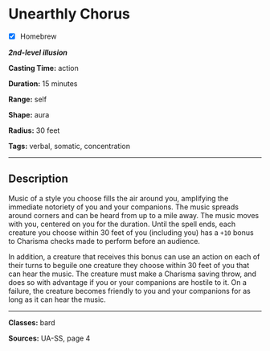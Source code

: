 # Unearthly Chorus

- [x] Homebrew

***2nd-level illusion***

**Casting Time:** action

**Duration:** 15 minutes

**Range:** self

**Shape:** aura

**Radius:** 30 feet

**Tags:** verbal, somatic, concentration

---

## Description
Music of a style you choose fills the air around you, amplifying the immediate notoriety of you and your companions. The music spreads around corners and can be heard from up to a mile away. The music moves with you, centered on you for the duration. Until the spell ends, each creature you choose within 30 feet of you (including you) has a `+10` bonus to Charisma checks made to perform before an audience.

In addition, a creature that receives this bonus can use an action on each of their turns to beguile one creature they choose within 30 feet of you that can hear the music. The creature must make a Charisma saving throw, and does so with advantage if you or your companions are hostile to it. On a failure, the creature becomes friendly to you and your companions for as long as it can hear the music.

---

**Classes:** bard

**Sources:** UA-SS, page 4
